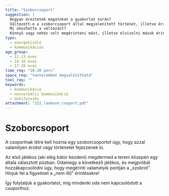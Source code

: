 ```yaml
---
title: "Szoborcsoport"
suggestion: | 
  Hogyan éreztétek magatokat a gyakorlat során?
  Változott-e a szoborcsoport által megjelenített történet, illetve érzelmi állapot az eredeti szándékotokhoz képest?
  Mi okozhatta a változást?
  Könnyű vagy nehéz volt megérinteni mást, illetve elviselni mások érintését?
type:
  - energetizáló
  - kommunikációs
age_group:
  - 12-13 éves
  - 14-16 éves
  - 17-20 éves
time_req: "10-20 perc"
space_req: "tanteremben megvalósítható"
tool_req: ""
keywords: 
  - kommunikáció
  - nonverbális kommunikáció
  - önkifejezés
attachment: "212_laokoon_csoport.pdf"
---
```


# Szoborcsoport

A csoportnak létre kell hoznia egy szoborcsoportot úgy, hogy azzal valamilyen érzést vagy történetet fejezzenek ki.

Az első játékos (aki elég bátor kezdeni) megdermed a terem közepén egy általa választott pózban. Odamegy a következő játékos, és megpróbál hozzákapcsolódni úgy, hogy megérinti valamelyik pontján a „szobrot”. Hívjuk fel a figyelmet a „nem illő” érintésekre!

Így folytatjuk a gyakorlatot, míg mindenki oda nem kapcsolódott a csoporthoz.
  
  
